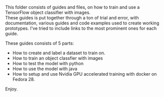 This folder consists of guides and files, on how to train and use a TensorFlow object classifier with images.  
These guides is put together through a ton of trial and error, with documentation, various guides and code examples used to create working prototypes.
I've tried to include links to the most prominent ones for each guide.

These guides consists of 5 parts:
* How to create and label a dataset to train on.
* How to train an object classfier with images
* How to test the model with python
* How to use the model with java
* How to setup and use Nvidia GPU accelerated training with docker on Fedora 28.

Enjoy.
